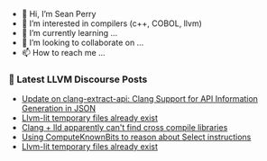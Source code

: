 - 👋 Hi, I’m Sean Perry
- 👀 I’m interested in compilers (c++, COBOL, llvm)
- 🌱 I’m currently learning ...
- 💞️ I’m looking to collaborate on ...
- 📫 How to reach me ...

<!---
s66perry/s66perry is a ✨ special ✨ repository because its `README.md` (this file) appears on your GitHub profile.
You can click the Preview link to take a look at your changes.
--->
### 📕 Latest LLVM Discourse Posts

<!-- DISCOURSE-LLVM:START -->
- [Update on clang-extract-api: Clang Support for API Information Generation in JSON](https://discourse.llvm.org/t/update-on-clang-extract-api-clang-support-for-api-information-generation-in-json/63535#post_11)
- [Llvm-lit temporary files already exist](https://discourse.llvm.org/t/llvm-lit-temporary-files-already-exist/79449#post_6)
- [Clang + lld apparently can&#39;t find cross compile libraries](https://discourse.llvm.org/t/clang-lld-apparently-cant-find-cross-compile-libraries/79389#post_9)
- [Using ComputeKnownBits to reason about Select instructions](https://discourse.llvm.org/t/using-computeknownbits-to-reason-about-select-instructions/79481#post_2)
- [Llvm-lit temporary files already exist](https://discourse.llvm.org/t/llvm-lit-temporary-files-already-exist/79449#post_5)
<!-- DISCOURSE-LLVM:END -->
